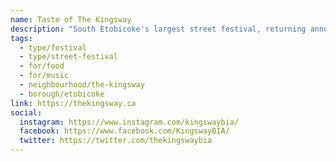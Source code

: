 ```yaml
---
name: Taste of The Kingsway
description: "South Etobicoke's largest street festival, returning annually for a weekend of food, music and family entertainment. Hosted by the Kingsway BIA, this beloved community event features international food vendors, live performances, beverage gardens, amusement rides, and entertainment zones. The festival raises money for charity and attracts over 200,000 visitors."
tags:
  - type/festival
  - type/street-festival
  - for/food
  - for/music
  - neighbourhood/the-kingsway
  - borough/etobicoke
link: https://thekingsway.ca
social:
  instagram: https://www.instagram.com/kingswaybia/
  facebook: https://www.facebook.com/KingswayBIA/
  twitter: https://twitter.com/thekingswaybia
---
```

